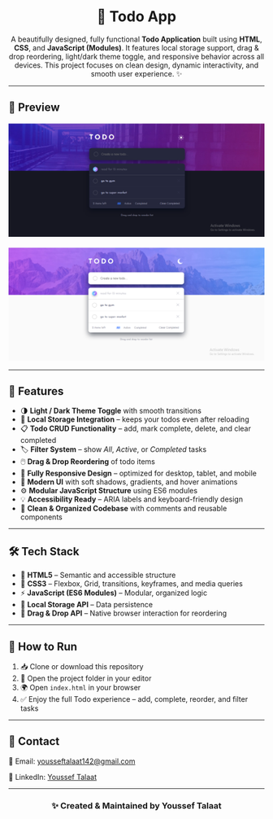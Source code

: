 <h1 align="center">📝 Todo App</h1>

<p align="center">
A beautifully designed, fully functional <strong>Todo Application</strong> built using <strong>HTML</strong>, <strong>CSS</strong>, and <strong>JavaScript (Modules)</strong>.  
It features local storage support, drag & drop reordering, light/dark theme toggle, and responsive behavior across all devices.  
This project focuses on clean design, dynamic interactivity, and smooth user experience. ✨
</p>

<hr>

<h2>📸 Preview</h2>
<div align="center">
  <img src="./screenshot-dark.png" width="800" alt="Todo App Dark Mode Preview"/>
  <br><br>
  <img src="./screenshot-light.png" width="800" alt="Todo App Light Mode Preview"/>
</div>

<hr>

<h2>🚀 Features</h2>
<ul>
  <li>🌗 <strong>Light / Dark Theme Toggle</strong> with smooth transitions</li>
  <li>💾 <strong>Local Storage Integration</strong> – keeps your todos even after reloading</li>
  <li>📋 <strong>Todo CRUD Functionality</strong> – add, mark complete, delete, and clear completed</li>
  <li>🏷️ <strong>Filter System</strong> – show <em>All</em>, <em>Active</em>, or <em>Completed</em> tasks</li>
  <li>🖱️ <strong>Drag & Drop Reordering</strong> of todo items</li>
  <li>📱 <strong>Fully Responsive Design</strong> – optimized for desktop, tablet, and mobile</li>
  <li>🎨 <strong>Modern UI</strong> with soft shadows, gradients, and hover animations</li>
  <li>⚙️ <strong>Modular JavaScript Structure</strong> using ES6 modules</li>
  <li>💡 <strong>Accessibility Ready</strong> – ARIA labels and keyboard-friendly design</li>
  <li>🧠 <strong>Clean & Organized Codebase</strong> with comments and reusable components</li>
</ul>

<hr>

<h2>🛠️ Tech Stack</h2>
<ul>
  <li>📄 <strong>HTML5</strong> – Semantic and accessible structure</li>
  <li>🎨 <strong>CSS3</strong> – Flexbox, Grid, transitions, keyframes, and media queries</li>
  <li>⚡ <strong>JavaScript (ES6 Modules)</strong> – Modular, organized logic</li>
  <li>💾 <strong>Local Storage API</strong> – Data persistence</li>
  <li>🎯 <strong>Drag & Drop API</strong> – Native browser interaction for reordering</li>
</ul>

<hr>

<h2>🧪 How to Run</h2>
<ol>
  <li>📥 Clone or download this repository</li>
  <li>📂 Open the project folder in your editor</li>
  <li>🌍 Open <code>index.html</code> in your browser</li>
  <li>✅ Enjoy the full Todo experience – add, complete, reorder, and filter tasks</li>
</ol>

<hr>

<h2>💬 Contact</h2>

<p>📧 Email: <a href="mailto:yousseftalaat142@gmail.com">yousseftalaat142@gmail.com</a></p>
<p>🔗 LinkedIn: <a href="https://www.linkedin.com/in/youssef-talaat-1aa2671b3/">Youssef Talaat</a></p>

---

<h3 align="center">✨ Created & Maintained by <strong>Youssef Talaat</strong></h3>
